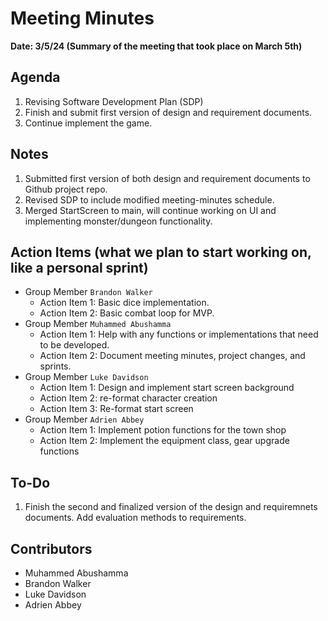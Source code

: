 # Meeting Minutes
**Date: 3/5/24 (Summary of the meeting that took place on March 5th)**


## Agenda
1. Revising Software Development Plan (SDP)
2. Finish and submit first version of design and requirement documents.
3. Continue implement the game.


## Notes
1. Submitted first version of both design and requirement documents to Github project repo.
2. Revised SDP to include modified meeting-minutes schedule.
3. Merged StartScreen to main, will continue working on UI and implementing monster/dungeon functionality. 

## Action Items (what we plan to start working on, like a personal sprint) 
* Group Member `Brandon Walker`
    * Action Item 1: Basic dice implementation.
    * Action Item 2: Basic combat loop for MVP.
* Group Member `Muhammed Abushamma`
    * Action Item 1: Help with any functions or implementations that need to be developed.
    * Action Item 2: Document meeting minutes, project changes, and sprints.
* Group Member `Luke Davidson`
    * Action Item 1: Design and implement start screen background
    * Action Item 2: re-format character creation
    * Action Item 3: Re-format start screen
* Group Member `Adrien Abbey`
    * Action Item 1: Implement potion functions for the town shop
    * Action Item 2: Implement the equipment class, gear upgrade functions
 
## To-Do
1. Finish the second and finalized version of the design and requiremnets documents. Add evaluation methods to requirements.

## Contributors
* Muhammed Abushamma
* Brandon Walker
* Luke Davidson
* Adrien Abbey
